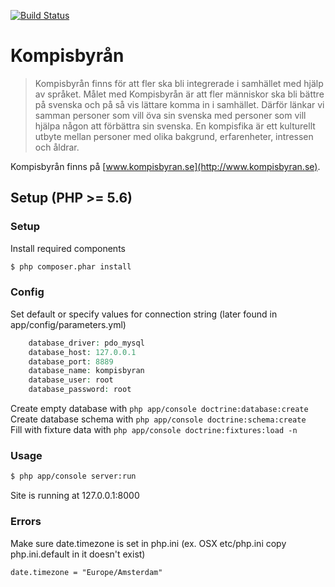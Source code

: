 [![Build Status](https://travis-ci.org/jongotlin/Kompisbyran.svg)](https://travis-ci.org/jongotlin/Kompisbyran)

Kompisbyrån
========================

> Kompisbyrån finns för att fler ska bli integrerade i samhället med hjälp av språket. Målet med Kompisbyrån är att fler människor ska bli bättre på svenska och på så vis lättare komma in i samhället. Därför länkar vi samman personer som vill öva sin svenska med personer som vill hjälpa någon att förbättra sin svenska. En kompisfika är ett kulturellt utbyte mellan personer med olika bakgrund, erfarenheter, intressen och åldrar.

Kompisbyrån finns på [www.kompisbyran.se](http://www.kompisbyran.se).


Setup (PHP >= 5.6)
------------

### Setup 

Install required components

```bash
$ php composer.phar install
```

### Config

Set default or specify values for connection string (later found in app/config/parameters.yml)

```php
    database_driver: pdo_mysql
    database_host: 127.0.0.1
    database_port: 8889
    database_name: kompisbyran
    database_user: root
    database_password: root
```

Create empty database with `php app/console doctrine:database:create`  
Create database schema with `php app/console doctrine:schema:create`  
Fill with fixture data with `php app/console doctrine:fixtures:load -n`

### Usage

```bash
$ php app/console server:run
```

Site is running at 127.0.0.1:8000


### Errors 

Make sure date.timezone is set in php.ini (ex. OSX etc/php.ini copy php.ini.default in it doesn't exist)

`date.timezone = "Europe/Amsterdam"`

